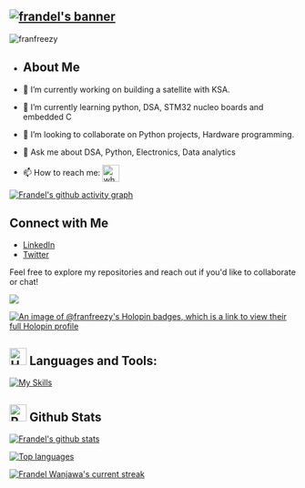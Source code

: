 <h2>
  <a href="https://git.io/typing-svg">
    <img src="https://readme-typing-svg.demolab.com?font=Fira+Code&weight=700&size=25&duration=2000&pause=1000&color=2D2DFF&vCenter=true&random=false&width=500&height=30&lines=Hi+there%2C+I'm+Dev+Frandel" alt="frandel's banner" />
  </a>
</h2>


<p align="left"> <img src="https://komarev.com/ghpvc/?username=franfreezy&label=Profile%20views&color=ba0bea&style=flat" alt="franfreezy" /> </p>


- ## About Me

- 🔭 I’m currently working on building a satellite with KSA.
- 🌱 I’m currently learning python, DSA, STM32 nucleo boards and embedded C
- 👯 I’m looking to collaborate on Python projects, Hardware programming.
- 💬 Ask me about DSA, Python, Electronics, Data analytics
- 📫 How to reach me: <a href="https://wa.me/254729634366" title="Whatsapp"><img alt="whatsapp"  src="https://img.shields.io/badge/WhatsApp-25D366?style=for-the-badge&logo=whatsapp&logoColor=white" height="30" align="center"/></a> 

[![Frandel's github activity graph](https://github-readme-activity-graph.vercel.app/graph?username=franfreezy&theme=react-dark)](https://github.com/ashutosh00710/github-readme-activity-graph)


## Connect with Me

- [LinkedIn](https://www.linkedin.com/in/frandel-wanjawa/)
- [Twitter](https://twitter.com/codewithfreezy)


Feel free to explore my repositories and reach out if you'd like to collaborate or chat!

 <a href="https://devfreezy.netlify.app/"><img src="https://img.shields.io/badge/Personal Site-100000?style=for-the-badge&logo=github&logoColor=white" /></a> 

[![An image of @franfreezy's Holopin badges, which is a link to view their full Holopin profile](https://holopin.me/franfreezy)](https://holopin.io/@franfreezy)

<p align="left">
</p>


## <img src="https://raw.githubusercontent.com/Tarikul-Islam-Anik/Animated-Fluent-Emojis/master/Emojis/Objects/Hammer%20and%20Wrench.png" alt="Hammer and Wrench" width="30" height="30" /> **Languages and Tools:**  
[![My Skills](https://skillicons.dev/icons?i=mysql,html,postgres,css,tailwind,python,php,arduino,c,cpp,js,react,vite,md,git,github,vscode,styledcomponents,postman,stackoverflow&perline=13)](#)

## <img src="https://raw.githubusercontent.com/Tarikul-Islam-Anik/Animated-Fluent-Emojis/master/Emojis/Travel%20and%20places/Rocket.png" alt="Rocket" width="30" height="30" /> Github Stats 

 [![Frandel's github stats](https://bad-apple-github-readme.vercel.app/api?username=franfreezy&show_icons=true&count_private=true&line_height=20&icon_color=00b3ff&theme=blue-green&title_color=00b3ff)](#)
 
 [![Top languages](https://github-readme-mwendwa.vercel.app/api/top-langs/?username=franfreezy&layout=compact&count_private=true&theme=blue-green&title_color=00b3ff)](#)

[![Frandel Wanjawa's current streak](https://streak-stats.demolab.com/?user=franfreezy&count_private=true&theme=blue-green&title_color=00b3ff)](#)
